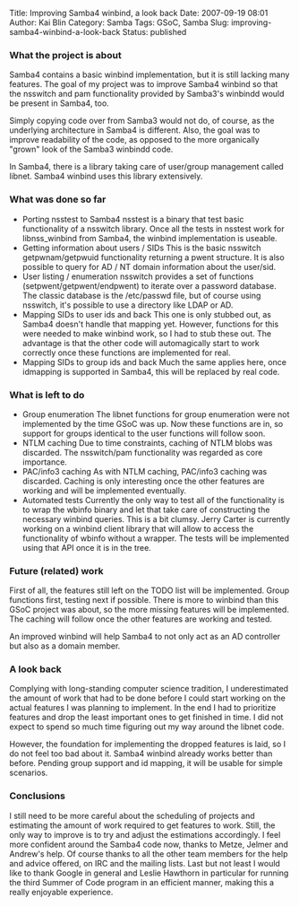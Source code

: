 Title: Improving Samba4 winbind, a look back
Date: 2007-09-19 08:01
Author: Kai Blin
Category: Samba
Tags: GSoC, Samba
Slug: improving-samba4-winbind-a-look-back
Status: published

### What the project is about
Samba4 contains a basic winbind implementation, but it is still lacking
many features. The goal of my project was to improve Samba4 winbind so
that the nsswitch and pam functionality provided by Samba3's winbindd
would be present in Samba4, too.

Simply copying code over from Samba3 would not do, of course, as the
underlying architecture in Samba4 is different. Also, the goal was to
improve readability of the code, as opposed to the more organically
"grown" look of the Samba3 winbindd code.

In Samba4, there is a library taking care of user/group management
called libnet. Samba4 winbind uses this library extensively.

### What was done so far

-  Porting nsstest to Samba4
   nsstest is a binary that test basic functionality of a
   nsswitch library. Once all the tests in nsstest work for
   libnss\_winbind from Samba4, the winbind implementation is useable.
-  Getting information about users / SIDs
   This is the basic nsswitch getpwnam/getpwuid functionality returning
   a pwent structure. It is also possible to query for AD / NT domain
   information about the user/sid.
-  User listing / enumeration
   nsswitch provides a set of functions (setpwent/getpwent/endpwent) to
   iterate over a password database. The classic database is the
   /etc/passwd file, but of course using nsswitch, it's possible to use
   a directory like LDAP or AD.
-  Mapping SIDs to user ids and back
   This one is only stubbed out, as Samba4 doesn't handle that
   mapping yet. However, functions for this were needed to make winbind
   work, so I had to stub these out. The advantage is that the other
   code will automagically start to work correctly once these functions
   are implemented for real.
-  Mapping SIDs to group ids and back
   Much the same applies here, once idmapping is supported in Samba4,
   this will be replaced by real code.

### What is left to do

- Group enumeration
  The libnet functions for group enumeration were not implemented by
  the time GSoC was up. Now these functions are in, so support for
  groups identical to the user functions will follow soon.
-  NTLM caching
  Due to time constraints, caching of NTLM blobs was discarded. The
  nsswitch/pam functionality was regarded as core importance.
-  PAC/info3 caching
  As with NTLM caching, PAC/info3 caching was discarded. Caching is
  only interesting once the other features are working and will be
  implemented eventually.
- Automated tests
  Currently the only way to test all of the functionality is to wrap
  the wbinfo binary and let that take care of constructing the
  necessary winbind queries. This is a bit clumsy. Jerry Carter is
  currently working on a winbind client library that will allow to
  access the functionality of wbinfo without a wrapper. The tests will
  be implemented using that API once it is in the tree.

### Future (related) work
First of all, the features still left on the TODO list will be
implemented. Group functions first, testing next if possible. There is
more to winbind than this GSoC project was about, so the more missing
features will be implemented. The caching will follow once the other
features are working and tested.

An improved winbind will help Samba4 to not only act as an AD controller
but also as a domain member.

### A look back
Complying with long-standing computer science tradition, I
underestimated the amount of work that had to be done before I could
start working on the actual features I was planning to implement. In the
end I had to prioritize features and drop the least important ones to
get finished in time. I did not expect to spend so much time figuring
out my way around the libnet code.

However, the foundation for implementing the dropped features is laid,
so I do not feel too bad about it. Samba4 winbind already works better
than before. Pending group support and id mapping, it will be usable for
simple scenarios.

### Conclusions
I still need to be more careful about the scheduling of projects and
estimating the amount of work required to get features to work. Still,
the only way to improve is to try and adjust the estimations
accordingly. I feel more confident around the Samba4 code now, thanks to
Metze, Jelmer and Andrew's help. Of course thanks to all the other team
members for the help and advice offered, on IRC and the mailing lists.
Last but not least I would like to thank Google in general and Leslie
Hawthorn in particular for running the third Summer of Code program in
an efficient manner, making this a really enjoyable experience.
